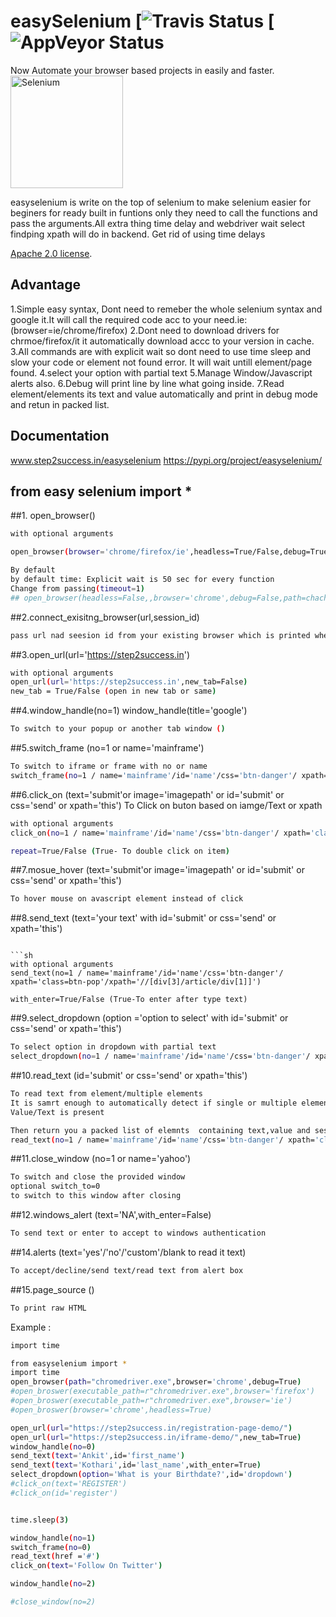 easySelenium [![Travis Status](https://camo.githubusercontent.com/28d47643ab6946aa29704c589687a64a47b9d5f1/68747470733a2f2f7472617669732d63692e6f72672f63616c6c7369676e2d76697065722f466c61736b2d5a69707065722e7376673f6272616e63683d6d6173746572) [![AppVeyor Status](https://camo.githubusercontent.com/71826362d1ae41f71a610f65ef803b3c67d86856/68747470733a2f2f72656164746865646f63732e6f72672f70726f6a656374732f666c61736b2d7a69707065722f62616467652f3f76657273696f6e3d6c6174657374)
========
Now Automate your browser based projects in easily and faster.
<a href="https://selenium.dev"><img src="https://selenium.dev/images/selenium_logo_square_green.png" width="180" alt="Selenium"/></a>

easyselenium is write on the top of selenium to make selenium easier for beginers for ready built in funtions only they need to call the functions and pass the arguments.All extra thing time delay and webdriver wait select findping xpath will do in backend.
Get rid of using time delays

 [Apache 2.0 license](https://github.com/SeleniumHQ/selenium/blob/master/LICENSE).


## Advantage

1.Simple easy syntax, Dont need to  remeber the whole selenium syntax and google it.It will call the required code acc to your need.ie: (browser=ie/chrome/firefox)
2.Dont need to download drivers for chrmoe/firefox/it it automatically download accc to your version in cache.
3.All commands are with explicit wait so dont need to use time sleep and slow your code or element not found error. It will wait untill element/page found.
4.select your option with partial text
5.Manage Window/Javascript alerts also.
6.Debug will print line by line what going inside.
7.Read element/elements its text and value automatically and print in debug mode and retun in packed list.


## Documentation
www.step2success.in/easyselenium
https://pypi.org/project/easyselenium/


## from easy selenium import *


##1. open_browser()
```sh
with optional arguments

open_browser(browser='chrome/firefox/ie',headless=True/False,debug=True/False)

By default
by default time: Explicit wait is 50 sec for every function
Change from passing(timeout=1)
## open_browser(headless=False,,browser='chrome',debug=False,path=chache memory to download drivers)
```



##2.connect_exisitng_browser(url,session_id)
```sh
pass url nad seesion id from your existing browser which is printed when you call browser.
```



##3.open_url(url='https://step2success.in')
```sh
with optional arguments
open_url(url='https://step2success.in',new_tab=False)
new_tab = True/False (open in new tab or same)

```


##4.window_handle(no=1)
window_handle(title='google')
```sh
To switch to your popup or another tab window ()


```

##5.switch_frame (no=1 or name='mainframe')
```sh
To switch to iframe or frame with no or name
switch_frame(no=1 / name='mainframe'/id='name'/css='btn-danger'/ xpath='class=btn-pop'/xpath='//[div[3]/article/div[1]]')
```


##6.click_on (text='submit'or image='imagepath' or id='submit' or css='send' or xpath='this')
To Click on buton based on iamge/Text or xpath

```sh
with optional arguments
click_on(no=1 / name='mainframe'/id='name'/css='btn-danger'/ xpath='class=btn-pop'/xpath='//[div[3]/article/div[1]]')

repeat=True/False (True- To double click on item)
```


##7.mosue_hover (text='submit'or image='imagepath' or id='submit' or css='send' or xpath='this')
```sh
To hover mouse on avascript element instead of click
```



##8.send_text (text='your text' with  id='submit' or css='send' or xpath='this')
```shTo send text to block

```sh
with optional arguments
send_text(no=1 / name='mainframe'/id='name'/css='btn-danger'/ xpath='class=btn-pop'/xpath='//[div[3]/article/div[1]]')

with_enter=True/False (True-To enter after type text)
```

##9.select_dropdown (option ='option to select' with  id='submit' or css='send' or xpath='this')
```sh
To select option in dropdown with partial text
select_dropdown(no=1 / name='mainframe'/id='name'/css='btn-danger'/ xpath='class=btn-pop'/xpath='//[div[3]/article/div[1]]')
```


##10.read_text (id='submit' or css='send' or xpath='this')
```sh
To read text from element/multiple elements
It is samrt enough to automatically detect if single or multiple element is present
Value/Text is present

Then return you a packed list of elemnts  containing text,value and session_id
read_text(no=1 / name='mainframe'/id='name'/css='btn-danger'/ xpath='class=btn-pop'/xpath='//[div[3]/article/div[1]]')
```



##11.close_window (no=1 or name='yahoo')
```sh
To switch and close the provided window
optional switch_to=0
to switch to this window after closing
```



##12.windows_alert (text='NA',with_enter=False)
```sh
To send text or enter to accept to windows authentication
```


##14.alerts (text='yes'/'no'/'custom'/blank to read it text)
```sh
To accept/decline/send text/read text from alert box
```


##15.page_source ()
```sh
To print raw HTML
```



Example :

```sh
import time

from easyselenium import *
import time
open_browser(path="chromedriver.exe",browser='chrome',debug=True)
#open_broswer(executable_path=r"chromedriver.exe",browser='firefox')
#open_broswer(executable_path=r"chromedriver.exe",browser='ie')
#open_broswer(browser='chrome',headless=True)

open_url(url="https://step2success.in/registration-page-demo/")
open_url(url="https://step2success.in/iframe-demo/",new_tab=True)
window_handle(no=0)
send_text(text='Ankit',id='first_name')
send_text(text='Kothari',id='last_name',with_enter=True)
select_dropdown(option='What is your Birthdate?',id='dropdown')
#click_on(text='REGISTER')
#click_on(id='register')


time.sleep(3)

window_handle(no=1)
switch_frame(no=0)
read_text(href ='#')
click_on(text='Follow On Twitter')

window_handle(no=2)

#close_window(no=2)

```


